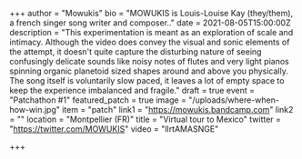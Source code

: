 +++
author = "Mowukis"
bio = "MOWUKIS is Louis-Louise Kay (they/them), a french singer song writer and composer.."
date = 2021-08-05T15:00:00Z
description = "This experimentation is meant as an exploration of scale and intimacy. Although the video does convey the visual and sonic elements of the attempt, it doesn't quite capture the disturbing nature of seeing confusingly delicate sounds like noisy notes of flutes and very light pianos spinning organic planetoid sized shapes around and above you physically. The song itself is voluntarily slow paced, it leaves a lot of empty space to keep the experience imbalanced and fragile."
draft = true
event = "Patchathon #1"
featured_patch = true
image = "/uploads/where-when-how-win.jpg"
item = "patch"
link1 = "https://mowukis.bandcamp.com"
link2 = ""
location = "Montpellier (FR)"
title = "Virtual tour to Mexico"
twitter = "https://twitter.com/MOWUKIS"
video = "lIrtAMASNGE"

+++
